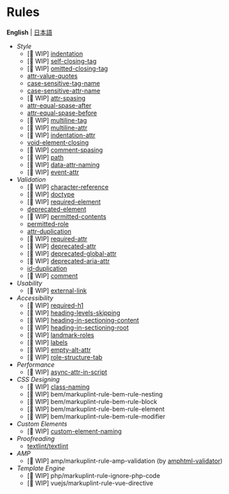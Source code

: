 # Rules

**English** | [日本語](./README.ja.md)

- *Style*
	- [🚧 WIP] [indentation](./markuplint-rule-indentation/README.md)
	- [🚧 WIP] [self-closing-tag](./markuplint-rule-self-closing-tag/README.md)
	- [🚧 WIP] [omitted-closing-tag](./markuplint-rule-omitted-closing-tag/README.md)
	- [attr-value-quotes](./markuplint-rule-attr-value-quotes/README.md)
	- [case-sensitive-tag-name](./markuplint-rule-case-sensitive-tag-name/README.md)
	- [case-sensitive-attr-name](./markuplint-rule-case-sensitive-attr-name/README.md)
	- [🚧 WIP] [attr-spasing](./markuplint-rule-attr-spasing/README.md)
	- [attr-equal-spase-after](./markuplint-rule-attr-equal-spase-after/README.md)
	- [attr-equal-spase-before](./markuplint-rule-attr-equal-spase-before/README.md)
	- [🚧 WIP] [multiline-tag](./markuplint-rule-multiline-tag/README.md)
	- [🚧 WIP] [multiline-attr](./markuplint-rule-multiline-attr/README.md)
	- [🚧 WIP] [indentation-attr](./markuplint-rule-indentation-attr/README.md)
	- [void-element-closing](./markuplint-rule-void-element-closing/README.md)
	- [🚧 WIP] [comment-spasing](./markuplint-rule-comment-spasing/README.md)
	- [🚧 WIP] [path](./markuplint-rule-path/README.md)
	- [🚧 WIP] [data-attr-naming](./markuplint-rule-data-attr-naming/README.md)
	- [🚧 WIP] [event-attr](./markuplint-rule-event-attr/README.md)
- *Validation*
	- [🚧 WIP] [character-reference](./markuplint-rule-character-reference/README.md)
	- [🚧 WIP] [doctype](./markuplint-rule-doctype/README.md)
	- [🚧 WIP] [required-element](./markuplint-rule-required-element/README.md)
	- [deprecated-element](./markuplint-rule-deprecated-element/README.md)
	- [🚧 WIP] [permitted-contents](./markuplint-rule-permitted-contents/README.md)
	- [permitted-role](./markuplint-rule-permitted-role/README.md)
	- [attr-duplication](./markuplint-rule-attr-duplication/README.md)
	- [🚧 WIP] [required-attr](./markuplint-rule-required-attr/README.md)
	- [🚧 WIP] [deprecated-attr](./markuplint-rule-deprecated-attr/README.md)
	- [🚧 WIP] [deprecated-global-attr](./markuplint-rule-deprecated-global-attr/README.md)
	- [🚧 WIP] [deprecated-aria-attr](./markuplint-rule-deprecated-aria-attr/README.md)
	- [id-duplication](./markuplint-rule-id-duplication/README.md)
	- [🚧 WIP] [comment](./markuplint-rule-comment/README.md)
- *Usability*
	- [🚧 WIP] [external-link](./markuplint-rule-external-link/README.md)
- *Accessibility*
	- [🚧 WIP] [required-h1](./markuplint-rule-required-h1/README.md)
	- [🚧 WIP] [heading-levels-skipping](./markuplint-rule-heading-levels-skipping/README.md)
	- [🚧 WIP] [heading-in-sectioning-content](./markuplint-rule-heading-in-sectioning-content/README.md)
	- [🚧 WIP] [heading-in-sectioning-root](./markuplint-rule-heading-in-sectioning-root/README.md)
	- [🚧 WIP] [landmark-roles](./markuplint-rule-landmark-roles/README.md)
	- [🚧 WIP] [labels](./markuplint-rule-labels/README.md)
	- [🚧 WIP] [empty-alt-attr](./markuplint-rule-empty-alt-attr/README.md)
	- [🚧 WIP] [role-structure-tab](./markuplint-rule-role-structure-tab/README.md)
- *Performance*
	- [🚧 WIP] [async-attr-in-script](./markuplint-rule-async-attr-in-script/README.md)
- *CSS Designing*
	- [🚧 WIP] [class-naming](./markuplint-rule-class-naming/README.md)
	- [🚧 WIP] bem/markuplint-rule-bem-rule-nesting
	- [🚧 WIP] bem/markuplint-rule-bem-rule-block
	- [🚧 WIP] bem/markuplint-rule-bem-rule-element
	- [🚧 WIP] bem/markuplint-rule-bem-rule-modifier
- *Custom Elements*
	- [🚧 WIP] [custom-element-naming](./markuplint-rule-custom-element-naming/README.md)
- *Proofreading*
	- [textlint/textlint](https://www.npmjs.com/package/markuplint-plugin-textlint)
- *AMP*
	- [🚧 WIP] amp/markuplint-rule-amp-validation (by [amphtml-validator](https://www.npmjs.com/package/amphtml-validator))
- *Template Engine*
	- [🚧 WIP] php/markuplint-rule-ignore-php-code
	- [🚧 WIP] vuejs/markuplint-rule-vue-directive
